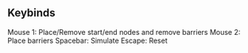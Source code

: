 <!-- KEYBINDS -->
## Keybinds
Mouse 1: Place/Remove start/end nodes and remove barriers
Mouse 2: Place barriers
Spacebar: Simulate
Escape: Reset